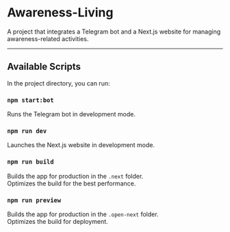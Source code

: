 # Awareness-Living

A project that integrates a Telegram bot and a Next.js website for managing awareness-related activities.

---

## Available Scripts

In the project directory, you can run:

### `npm start:bot`

Runs the Telegram bot in development mode.

### `npm run dev`

Launches the Next.js website in development mode.

### `npm run build`

Builds the app for production in the `.next` folder.  
Optimizes the build for the best performance.

### `npm run preview`

Builds the app for production in the `.open-next` folder.  
Optimizes the build for deployment.
